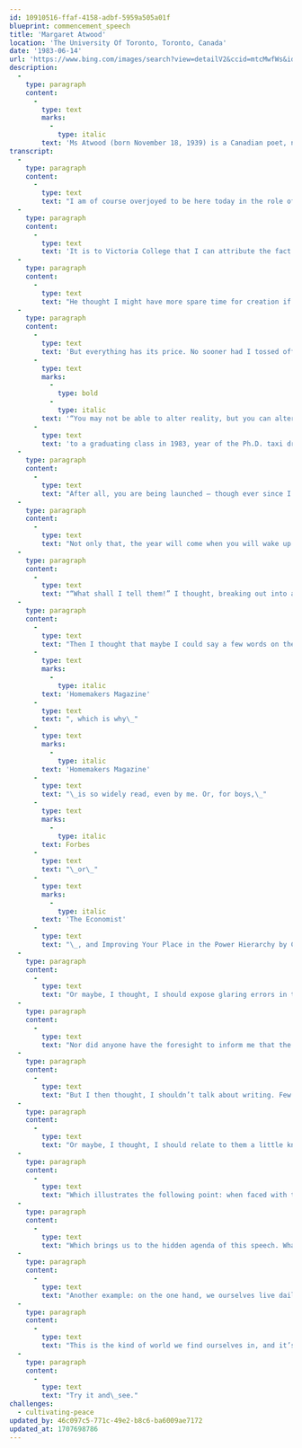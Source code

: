 ```yaml
---
id: 10910516-ffaf-4158-adbf-5959a505a01f
blueprint: commencement_speech
title: 'Margaret Atwood'
location: 'The University Of Toronto, Toronto, Canada'
date: '1983-06-14'
url: 'https://www.bing.com/images/search?view=detailV2&ccid=mtcMwfWs&id=E4C7F6E4985BDC26A02DBC808753C95F60A11EE3&thid=OIP.mtcMwfWsyUMfiuf1hNpb_wHaEc&mediaurl=https%3a%2f%2fd.newsweek.com%2fen%2ffull%2f333017%2fmargaret-atwood.jpg&cdnurl=https%3a%2f%2fth.bing.com%2fth%2fid%2fR.9ad70cc1f5acc9431f8ae7f584da5bff%3frik%3d4x6hYF%252fJU4eAvA%26pid%3dImgRaw%26r%3d0&exph=961&expw=1600&q=Margaret+Atwood+image&simid=608041660363337995&FORM=IRPRST&ck=BD2A4FC3361386152AC8163790778FC8&selectedIndex=15&itb=0'
description:
  -
    type: paragraph
    content:
      -
        type: text
        marks:
          -
            type: italic
        text: 'Ms Atwood (born November 18, 1939) is a Canadian poet, novelist, literary critic, essayist, and environmental activist. She is among the most-honored authors of fiction in recent history.'
transcript:
  -
    type: paragraph
    content:
      -
        type: text
        text: "I am of course overjoyed to be here today in the role of ceremonial object. There is more than the usual amount of satisfaction in receiving an honorary degree from the university that helped to form one’s erstwhile callow and ignorant mind into the thing of dubious splendor that it is today; whose professors put up with so many overdue term papers, and struggled to read one’s handwriting, of which ‘interesting’ is the best that has been said; at which one failed to learn Anglo-Saxon and somehow missed Bibliography entirely, a severe error which I trust no one present here today has committed; and at which one underwent excruciating agonies not only of soul but of body, later traced to having drunk too much coffee in the bowels of\_Wymilwood."
  -
    type: paragraph
    content:
      -
        type: text
        text: 'It is to Victoria College that I can attribute the fact that Bell Canada, Oxford University Press and McClelland and Stewart all failed to hire me in the summer of ‘63, on the grounds that I was a) overqualified and b) couldn’t type, thus producing in me that state of joblessness, angst and cosmic depression which everyone knows is indispensable for novelists and poets, although nobody has ever claimed the same for geologists, dentists or chartered accountants. It is also due to Victoria College, incarnated in the person of Northrop Frye, that I didn’t run away to England to become a waitress, live in a garret, write masterpieces and get tuberculosis.'
  -
    type: paragraph
    content:
      -
        type: text
        text: "He thought I might have more spare time for creation if I ran away to Boston, lived in a stupor, wrote footnotes and got anxiety attacks, that is, if I went to Graduate School, and he was right. So, for all the benefits conferred upon me by my Alma Mater, where they taught me that the truth would make me free but failed to warn me of the kind of trouble I’d get into by trying to tell it – I remain duly\_grateful."
  -
    type: paragraph
    content:
      -
        type: text
        text: 'But everything has its price. No sooner had I tossed off a graceful reply to the letter inviting me to be present today than I began to realize the exorbitance of what was expected of me. I was going to have to come up with something to say,'
      -
        type: text
        marks:
          -
            type: bold
          -
            type: italic
        text: '“You may not be able to alter reality, but you can alter your attitude towards it, and this, paradoxically, alters reality. Try it and see.”'
      -
        type: text
        text: 'to a graduating class in 1983, year of the Ph.D. taxi driver, when young people have unemployment the way they used to have ugly blackheads; something presumably useful, wise, filled with resonance and overview, helpful, encouraging and optimistic.'
  -
    type: paragraph
    content:
      -
        type: text
        text: "After all, you are being launched – though ever since I experienced the process, I’ve wondered why “convocation” is the name for it. “Ejection” would be better. Even in the best of times, it’s more or less like being pushed over a cliff, and these are not the best of times. In case you haven’t figured it out already, I’m here to tell you that it’s an armpit out there. As for your university degree, there are definitely going to be days when you will feel that you’ve been given a refrigerator and sent to the middle of a jungle, where there are no three-pronged grounded\_plugholes."
  -
    type: paragraph
    content:
      -
        type: text
        text: "Not only that, the year will come when you will wake up in the middle of the night and realize that the people you went to school with are in positions of power, and may soon actually be running things. If there’s anything more calculated to thick men’s blood with cold, it’s that. After all, you know how much they didn’t know then, and, given yourself as an example, you can’t assume they know a great deal more now. “We’re all doomed,” you will think. (For example: Brian Mulroney is only a year older than I am.) You may feel that the only thing to do when you’ve reached this stage is to take up nail-biting, mantras, or jogging, all of which would be recognized by animal behavior specialists as substitution activities, like scratching, which are resorted to in moments of unresolved conflict. But we’ll get around to some positive thinking in a\_moment."
  -
    type: paragraph
    content:
      -
        type: text
        text: "“What shall I tell them!” I thought, breaking out into a cold sweat, as I tossed and turned night after night. (Lest you leap to indulge in Calvinistic guilt at the idea of having been the proximate cause of my discomfort, let me hasten to add that I was on a boat. The tossing and turning was par for the course, and the cold sweat can be cured by Gravol). For a while I toyed with the idea of paraphrasing Kurt Vonnegut, who told one graduating class, “Everything is going to become unbelievably worse and will never get better again,” and walked off the stage. But that’s the American style: boom or bust. A Canadian would be more apt to say, “things may be pretty mediocre but let’s at least try to hold the\_line.”"
  -
    type: paragraph
    content:
      -
        type: text
        text: "Then I thought that maybe I could say a few words on the subject of a liberal arts education, and how it prepares you for life. But sober reflection led me to the conclusion that this topic too was a washout; for, as you will soon discover, a liberal arts education doesn’t exactly prepare you for life. A preparation-for-life curriculum would not consist of courses on Victorian Thought and French Romanticism, but of things like How to Cope With Marital Breakdown, Getting More for your Footwear Dollar, Dealing With Stress, and How To Keep Your Fingernails from Breaking Off by Always Filing Them Towards the Center; in other words, it would read like the contents page of\_"
      -
        type: text
        marks:
          -
            type: italic
        text: 'Homemakers Magazine'
      -
        type: text
        text: ", which is why\_"
      -
        type: text
        marks:
          -
            type: italic
        text: 'Homemakers Magazine'
      -
        type: text
        text: "\_is so widely read, even by me. Or, for boys,\_"
      -
        type: text
        marks:
          -
            type: italic
        text: Forbes
      -
        type: text
        text: "\_or\_"
      -
        type: text
        marks:
          -
            type: italic
        text: 'The Economist'
      -
        type: text
        text: "\_, and Improving Your Place in the Power Hierarchy by Choosing the Right Suit. (Dark blue with a faint white pinstripe, not too far apart, in case you’re\_interested.)"
  -
    type: paragraph
    content:
      -
        type: text
        text: "Or maybe, I thought, I should expose glaring errors in the educational system, or compile a list of things I was taught which are palpably not true. For instance, in high school I made the mistake of taking Home Economics instead of Typing – we thought, in those days, that if you took the commercial course most of your eyebrows would come off and would have to be drawn on with a pencil for the rest of your life – where I was told that every meal should consist of a brown thing, a white thing, a yellow thing and a green thing; that it was not right to lick the spoon while cooking; and that the inside of a dress seam was as important as the outside. All three of these ideas are false and should be discarded immediately by anyone who still holds\_them."
  -
    type: paragraph
    content:
      -
        type: text
        text: "Nor did anyone have the foresight to inform me that the best thing I could do for myself as a writer would be back and wrist exercises. No one has yet done a study of this, but they will, and when they start excavating and measuring the spines and arm bones of the skeletons of famous writers of the past I am sure they will find that those who wrote the longest novels, such as Dickens and Melville, also had the thickest wrists. The real reason that Emily Dickinson stuck to lyric poems with relatively few stanzas is that she had spindly fingers. You may scoff, but future research will prove me\_right."
  -
    type: paragraph
    content:
      -
        type: text
        text: "But I then thought, I shouldn’t talk about writing. Few of this graduating class will wish to be writers, and those that do should by no means be encouraged. Weave a circle round them thrice, and close your eyes holy dread, because who needs the competition? What with the proliferation of Creative Writing courses, a mushroom of recent growth all but unknown in my youth, we will soon have a state of affairs in which everybody writes and nobody reads, the exact reverse of the way things were when I was composing dolorous verses in a rented cupboard on Charles Street in the early\_sixties."
  -
    type: paragraph
    content:
      -
        type: text
        text: "Or maybe, I thought, I should relate to them a little known fact of shocking import, which they will remember vividly when they have all but forgotten the rest of this speech. For example: nobody ever tells you, but did you know that when you have a baby your hair falls out? Not all of it, and not all at once, but it does fall out. It has something to do with a zinc imbalance. The good news is that it does grow back in. This only applies to girls. With boys, it falls out whether you have a baby or not, and it never grows back in; but even then there is hope. In a pinch, you can resort to quotation, a commodity which a liberal arts education teaches you to treat with respect, and I offer the following: “God only made a few perfect heads, and the rest lie covered with\_hair.”"
  -
    type: paragraph
    content:
      -
        type: text
        text: "Which illustrates the following point: when faced with the inevitable, you always have a choice. You may not be able to alter reality, but you can alter your attitude towards it. As I learned during my liberal arts education, any symbol can have, in the imaginative context, two versions, a positive and a negative. Blood can either be the gift of life or what comes out of you when you cut your wrists in the bathtub. Or, somewhat less drastically, if you spill your milk you’re left with a glass which is either half empty or half\_full."
  -
    type: paragraph
    content:
      -
        type: text
        text: "Which brings us to the hidden agenda of this speech. What you are being ejected into today is a world that is both half empty and half full. On the one hand, the biosphere is rotting away. The raindrops that keep falling on your head are also killing the fish, the trees, the animals, and, if they keep being as acid as they are now, they’ll eventually do away with things a lot closer to home, such as crops, front lawns and your digestive tract. Nature is no longer what surrounds us, we surround it, and the switch has not been for the better. On the other hand, unlike the ancient Egyptians, we as a civilization know what mistakes we are making and we also have the technology to stop making them; all that is lacking is the\_will."
  -
    type: paragraph
    content:
      -
        type: text
        text: "Another example: on the one hand, we ourselves live daily with the threat of annihilation. We’re just a computer button and a few minutes away from it, and the gap between us and it is narrowing every day. We secretly think in terms not of “If the Bomb Drops” but of “When the Bomb Drops”, and it’s understandable if we sometimes let ourselves slide into a mental state of powerlessness and consequent apathy. On the other hand, the catastrophe that threatens us as a species, and most other species as well, is not unpredictable and uncontrollable, like the eruption of the volcano that destroyed Pompeii. If it occurs, we can die with the dubious satisfaction of knowing that the death of the world was a man-made and therefore preventable event, and that the failure to prevent it was a failure of human\_will."
  -
    type: paragraph
    content:
      -
        type: text
        text: "This is the kind of world we find ourselves in, and it’s not pleasant. Faced with facts this depressing, the question of the economy – or how many of us in this country can afford two cars doesn’t really loom too large, but you’d never know it from reading the papers. Things are in fact a lot worse elsewhere, where expectations center not on cars and houses and jobs but on the next elusive meal. That’s part of the down side. The up side, here and now, is that this is still more or less a democracy; you don’t get shot or tortured yet for expressing an opinion, and politicians, motivated as they may be by greed and the lust for power, are nevertheless or because of this, still swayed by public opinion. The issues raised in any election are issues perceived by those who want power to be of importance to those in a position to confer it upon them. In other words, if enough people show by the issues they raise and by the way they’re willing to vote that they want changes made, then change becomes possible. You may not be able to alter reality, but you can alter your attitude towards it, and this, paradoxically, alters\_reality."
  -
    type: paragraph
    content:
      -
        type: text
        text: "Try it and\_see."
challenges:
  - cultivating-peace
updated_by: 46c097c5-771c-49e2-b8c6-ba6009ae7172
updated_at: 1707698786
---
```

